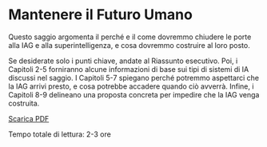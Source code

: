 # Mantenere il Futuro Umano

Questo saggio argomenta il perché e il come dovremmo chiudere le porte alla IAG e alla superintelligenza, e cosa dovremmo costruire al loro posto.

Se desiderate solo i punti chiave, andate al Riassunto esecutivo. Poi, i Capitoli 2-5 forniranno alcune informazioni di base sui tipi di sistemi di IA discussi nel saggio. I Capitoli 5-7 spiegano perché potremmo aspettarci che la IAG arrivi presto, e cosa potrebbe accadere quando ciò avverrà. Infine, i Capitoli 8-9 delineano una proposta concreta per impedire che la IAG venga costruita.

[Scarica PDF](https://keepthefuturehuman.ai/wp-content/uploads/2025/03/Keep_the_Future_Human__AnthonyAguirre__5March2025.pdf)

Tempo totale di lettura: 2-3 ore